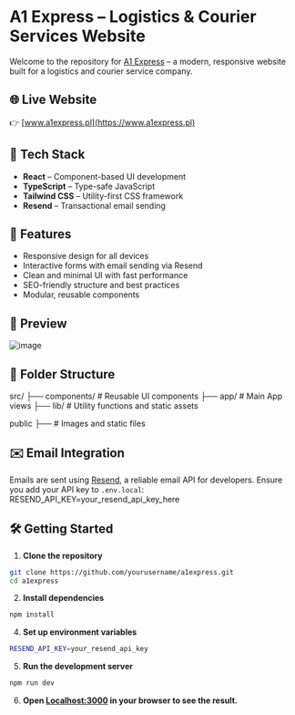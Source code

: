 # A1 Express – Logistics & Courier Services Website

Welcome to the repository for [A1 Express](https://www.a1express.pl) – a modern, responsive website built for a logistics and courier service company.

## 🌐 Live Website

👉 [www.a1express.pl](https://www.a1express.pl)

## 🚀 Tech Stack

- **React** – Component-based UI development
- **TypeScript** – Type-safe JavaScript
- **Tailwind CSS** – Utility-first CSS framework
- **Resend** – Transactional email sending

## 📂 Features

- Responsive design for all devices
- Interactive forms with email sending via Resend
- Clean and minimal UI with fast performance
- SEO-friendly structure and best practices
- Modular, reusable components

## 📸 Preview

![image](https://github.com/user-attachments/assets/9eb9495a-c39b-4bbf-b671-546318a0a691)

## 📁 Folder Structure

src/
├── components/ # Reusable UI components
├── app/ # Main App views
├── lib/ # Utility functions and static assets

public ├── # Images and static files


## ✉️ Email Integration

Emails are sent using [Resend](https://resend.com), a reliable email API for developers. Ensure you add your API key to `.env.local`:
RESEND_API_KEY=your_resend_api_key_here

## 🛠️ Getting Started

1. **Clone the repository**

```bash
git clone https://github.com/yourusername/a1express.git
cd a1express
```

2. **Install dependencies**
```bash
npm install
```
4. **Set up environment variables**
```bash
RESEND_API_KEY=your_resend_api_key
```
5. **Run the development server**
```bash
npm run dev
```
6. **Open [Localhost:3000](http://localhost:3000) in your browser to see the result.**
